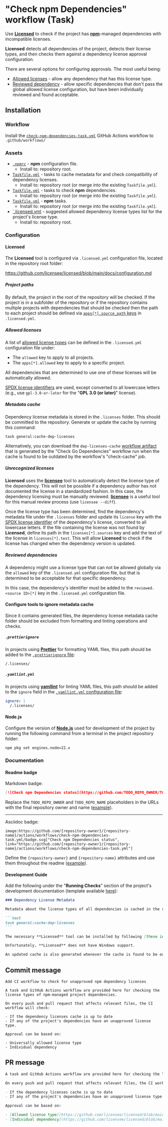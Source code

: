 # "Check npm Dependencies" workflow (Task)

Use [**Licensed**](https://github.com/licensee/licensed) to check if the project has [**npm**](https://www.npmjs.com/)-managed dependencies with incompatible licenses.

**Licensed** detects all dependencies of the project, detects their license types, and then checks them against a dependency license approval configuration.

There are several options for configuring approvals. The most useful being:

- [Allowed licenses](https://github.com/licensee/licensed/blob/main/docs/configuration/allowed_licenses.md) - allow any dependency that has this license type.
- [Reviewed dependency](https://github.com/licensee/licensed/blob/main/docs/configuration/reviewing_dependencies.md) - allow specific dependencies that don't pass the global allowed license configuration, but have been individually reviewed and found acceptable.

## Installation

### Workflow

Install the [`check-npm-dependencies-task.yml`](check-npm-dependencies-task.yml) GitHub Actions workflow to `.github/workflows/`

### Assets

- [`.npmrc`](assets/npm/.npmrc) - **npm** configuration file.
  - Install to: repository root.
- [`Taskfile.yml`](assets/check-dependencies-task/Taskfile.yml) - tasks to cache metadata for and check compatibility of dependency licenses.
  - Install to: repository root (or merge into the existing `Taskfile.yml`).
- [`Taskfile.yml`](assets/check-npm-dependencies-task/Taskfile.yml) - tasks to check **npm** dependencies.
  - Install to: repository root (or merge into the existing `Taskfile.yml`).
- [`Taskfile.yml`](assets/npm-task/Taskfile.yml) - **npm** tasks.
  - Install to: repository root (or merge into the existing `Taskfile.yml`).
- [`.licensed.yml](assets/check-dependencies) - suggested allowed dependency license types list for the project's license type.
  - Install to: repository root.

### Configuration

#### Licensed

The **Licensed** tool is configured via `.licensed.yml` configuration file, located in the repository root folder:

https://github.com/licensee/licensed/blob/main/docs/configuration.md

##### Project paths

By default, the project in the root of the repository will be checked. If the project is in a subfolder of the repository or if the repository contains multiple projects with dependencies that should be checked then the path to each project should be defined via [`apps[*].source_path` keys](https://github.com/licensee/licensed/blob/main/docs/configuration/application_source.md#application-source-path) in `.licensed.yml`.

##### Allowed licenses

A list of [allowed license types](https://github.com/licensee/licensed/blob/main/docs/configuration/allowed_licenses.md) can be defined in the `.licensed.yml` configuration file under:

- The `allowed` key to apply to all projects.
- The `apps[*].allowed` key to apply to a specific project.

All dependencies that are determined to use one of these licenses will be automatically allowed.

[SPDX license identifiers](https://spdx.org/licenses/) are used, except converted to all lowercase letters (e.g., use `gpl-3.0-or-later` for the "**GPL 3.0 (or later)**" license).

##### Metadata cache

Dependency license metadata is stored in the `.licenses` folder. This should be committed to the repository. Generate or update the cache by running this command:

```text
task general:cache-dep-licenses
```

Alternatively, you can download the `dep-licenses-cache` [workflow artifact](https://docs.github.com/actions/how-tos/manage-workflow-runs/download-workflow-artifacts) that is generated by the "Check Go Dependencies" workflow run when the cache is found to be outdated by the workflow's "check-cache" job.

##### Unrecognized licenses

**Licensed** uses the [**licensee**](https://github.com/licensee/licensee) tool to automatically detect the license type of the dependency. This will not be possible if a dependency author has not documented the license in a standardized fashion. In this case, the dependency licensing must be manually reviewed. [**licensee**](https://github.com/licensee/licensee) is a useful tool for this manual review process (use `licensee --diff`).

Once the license type has been determined, find the dependency's metadata file under the `.licenses` folder and update its `license` key with the [SPDX license identifier](https://spdx.org/licenses/) of the dependency's license, converted to all lowercase letters. If the file containing the license was not found by **Licensed**, define its path in the `licenses[*].sources` key and add the text of the license in `licenses[*].text`. This will allow **Licensed** to check if the license has changed when the dependency version is updated.

##### Reviewed dependencies

A dependency might use a license type that can not be allowed globally via the `allowed` key of the `.licensed.yml` configuration file, but that is determined to be acceptable for that specific dependency.

In this case, the dependency's identifier must be added to the `reviewed.<source ID>[*]` key in the `.licensed.yml` configuration file.

#### Configure tools to ignore metadata cache

Since it contains generated files, the dependency license metadata cache folder should be excluded from formatting and linting operations and checks.

##### `.prettierignore`

In projects using [**Prettier**](https://prettier.io/) for formatting YAML files, this path should be added to the [`.prettierignore` file](https://prettier.io/docs/en/ignore.html#ignoring-files-prettierignore):

```gitignore
/.licenses/
```

##### `.yamllint.yml`

In projects using [**yamllint**](https://prettier.io/) for linting YAML files, this path should be added to the `ignore` field in the [`.yamllint.yml` configuration file](https://yamllint.readthedocs.io/en/stable/configuration.html):

```yaml
ignore: |
  /.licenses/
```

#### Node.js

Configure the version of [**Node.js**](https://nodejs.org) used for development of the project by running the following command from a terminal in the project repository folder:

```text
npm pkg set engines.node=22.x
```

### Documentation

#### Readme badge

Markdown badge:

```markdown
[![Check npm Dependencies status](https://github.com/TODO_REPO_OWNER/TODO_REPO_NAME/actions/workflows/check-npm-dependencies-task.yml/badge.svg)](https://github.com/TODO_REPO_OWNER/TODO_REPO_NAME/actions/workflows/check-npm-dependencies-task.yml)
```

Replace the `TODO_REPO_OWNER` and `TODO_REPO_NAME` placeholders in the URLs with the final repository owner and name ([example](https://raw.githubusercontent.com/arduino-libraries/ArduinoIoTCloud/master/README.md)).

---

Asciidoc badge:

```adoc
image:https://github.com/{repository-owner}/{repository-name}/actions/workflows/check-npm-dependencies-task.yml/badge.svg["Check npm Dependencies status", link="https://github.com/{repository-owner}/{repository-name}/actions/workflows/check-npm-dependencies-task.yml"]
```

Define the `{repository-owner}` and `{repository-name}` attributes and use them throughout the readme ([example](https://raw.githubusercontent.com/arduino-libraries/WiFiNINA/master/README.adoc)).

#### Development Guide

Add the following under the "**Running Checks**" section of the project's development documentation (template available [here](../documentation-templates/contributor-guide/task/development.md)):

````markdown
### Dependency License Metadata

Metadata about the license types of all dependencies is cached in the repository. To update this cache, run the following command from the repository root folder:

```text
task general:cache-dep-licenses
```

The necessary **Licensed** tool can be installed by following [these instructions](https://github.com/licensee/licensed#installation).

Unfortunately, **Licensed** does not have Windows support.

An updated cache is also generated whenever the cache is found to be outdated by the "**Check npm Dependencies**" CI workflow and made available for download via the `dep-licenses-cache` [workflow artifact](https://docs.github.com/actions/how-tos/manage-workflow-runs/download-workflow-artifacts).
````

## Commit message

```
Add CI workflow to check for unapproved npm dependency licenses

A task and GitHub Actions workflow are provided here for checking the license types of npm-managed project dependencies.

On every push and pull request that affects relevant files, the CI workflow will check:

- If the dependency licenses cache is up to date
- If any of the project's dependencies have an unapproved license type.

Approval can be based on:

- Universally allowed license type
- Individual dependency
```

## PR message

```markdown
A task and GitHub Actions workflow are provided here for checking the license types of [**npm**](https://www.npmjs.com/)-managed project dependencies.

On every push and pull request that affects relevant files, the CI workflow will use [**Licensed**](https://github.com/licensee/licensed) to check:

- If the dependency licenses cache is up to date
- If any of the project's dependencies have an unapproved license type.

Approval can be based on:

- [Allowed license type](https://github.com/licensee/licensed/blob/main/docs/configuration/allowed_licenses.md)
- [Individual dependency](https://github.com/licensee/licensed/blob/main/docs/configuration/reviewing_dependencies.md)
```

